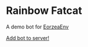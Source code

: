 # Rainbow Fatcat

A demo bot for [EorzeaEnv](https://github.com/EltonChou/EorzeaEnv)

[Add bot to server!](https://discord.com/api/oauth2/authorize?client_id=1013742642045132860&permissions=2147780608&scope=bot%20applications.commands)
